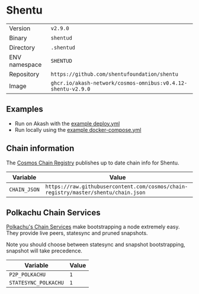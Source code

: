 # Shentu

| | |
|---|---|
|Version|`v2.9.0`|
|Binary|`shentud`|
|Directory|`.shentud`|
|ENV namespace|`SHENTUD`|
|Repository|`https://github.com/shentufoundation/shentu`|
|Image|`ghcr.io/akash-network/cosmos-omnibus:v0.4.12-shentu-v2.9.0`|

## Examples

- Run on Akash with the [example deploy.yml](./deploy.yml)
- Run locally using the [example docker-compose.yml](./docker-compose.yml)

## Chain information

The [Cosmos Chain Registry](https://github.com/cosmos/chain-registry) publishes up to date chain info for Shentu.

|Variable|Value|
|---|---|
|`CHAIN_JSON`|`https://raw.githubusercontent.com/cosmos/chain-registry/master/shentu/chain.json`|

## Polkachu Chain Services

[Polkachu's Chain Services](https://www.polkachu.com/) make bootstrapping a node extremely easy. They provide live peers, statesync and pruned snapshots.

Note you should choose between statesync and snapshot bootstrapping, snapshot will take precedence.

|Variable|Value|
|---|---|
|`P2P_POLKACHU`|`1`|
|`STATESYNC_POLKACHU`|`1`|
